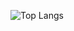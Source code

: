 <!--![GitHub stats](https://github-readme-stats.vercel.app/api?username=acexy&count_private=true&show_icons=true&theme=buefy)-->
![Top Langs](https://github-readme-stats.vercel.app/api/top-langs/?username=acexy&layout=compact)
